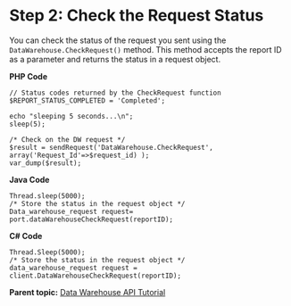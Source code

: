 # Step 2: Check the Request Status

 

You can check the status of the request you sent using the `DataWarehouse.CheckRequest()` method. This method accepts the report ID as a parameter and returns the status in a request object.

**PHP Code** 

```
// Status codes returned by the CheckRequest function
$REPORT_STATUS_COMPLETED = 'Completed';

echo "sleeping 5 seconds...\n";
sleep(5);

/* Check on the DW request */
$result = sendRequest('DataWarehouse.CheckRequest', array('Request_Id'=>$request_id) );
var_dump($result);   

```

**Java Code** 

```
Thread.sleep(5000);
/* Store the status in the request object */
Data_warehouse_request request= port.dataWarehouseCheckRequest(reportID);

```

**C\# Code** 

```
Thread.Sleep(5000);
/* Store the status in the request object */
data_warehouse_request request = 
client.DataWarehouseCheckRequest(reportID);

```

**Parent topic:** [Data Warehouse API Tutorial](c_data_warehouse_API_tutorial.md)

